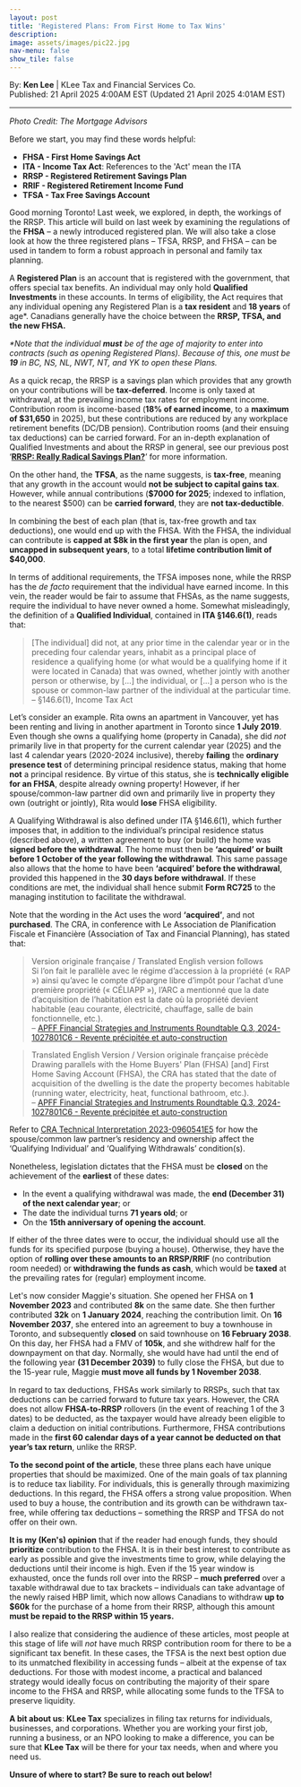 ```yaml
---
layout: post
title: 'Registered Plans: From First Home to Tax Wins'
description: 
image: assets/images/pic22.jpg
nav-menu: false
show_tile: false
---
```


<style>
  p {
    margin-bottom: 15px; /* Reduce space below paragraphs */
  }

  hr.major {
    margin: 10px 0; /* Equal space above and below the <hr> */
  }
</style>

<!-- Credits -->
<div class="row">
	<div class="12u">
		<p>By: <b>Ken Lee</b> | KLee Tax and Financial Services Co.<br> Published: 21 April 2025 4:00AM EST (Updated 21 April 2025 4:01AM EST)</p>
	</div>
</div>

<hr class="major"/>

<!-- Content -->

<section>
  <div class="row">
	  <div class="12u">
		<p><p><i>Photo Credit: The Mortgage Advisors</i></p>
    <p>Before we start, you may find these words helpful:</p>
    <ul>
      <li><b>FHSA - First Home Savings Act</b></li>
      <li><b>ITA - Income Tax Act</b>: References to the 'Act' mean the ITA</li>
      <li><b>RRSP - Registered Retirement Savings Plan</b></li>
      <li><b>RRIF - Registered Retirement Income Fund</b></li>
      <li><b>TFSA - Tax Free Savings Account</b></li>
    </ul>
    <p>Good morning Toronto! Last week, we explored, in depth, the workings of the RRSP. This article will build on last week by examining the regulations of the <b>FHSA</b> – a newly introduced registered plan. We will also take a close look at how the three registered plans – TFSA, RRSP, and FHSA – can be used in tandem to form a robust approach in personal and family tax planning.</p>
    <p>A <b>Registered Plan</b> is an account that is registered with the government, that offers special tax benefits. An individual may only hold <b>Qualified Investments</b> in these accounts. In terms of eligibility, the Act requires that any individual opening any Registered Plan is a <b>tax resident</b> and <b>18 years</b> of age*. Canadians generally have the choice between the <b>RRSP, TFSA, and the new FHSA.</b></p>
    <p><i>*Note that the individual <b>must</b> be of the age of majority to enter into contracts (such as opening Registered Plans). Because of this, one must be <b>19</b> in BC, NS, NL, NWT, NT, and YK to open these Plans.</i></p>
    <p>As a quick recap, the RRSP is a savings plan which provides that any growth on your contributions will be <b>tax-deferred</b>. Income is only taxed at withdrawal, at the prevailing income tax rates for employment income. Contribution room is income-based (<b>18% of earned income</b>, to a <b>maximum of $31,650</b> in 2025), but these contributions are reduced by any workplace retirement benefits (DC/DB pension). Contribution rooms (and their ensuing tax deductions) can be carried forward. For an in-depth explanation of Qualified Investments and about the RRSP in general, see our previous post ‘<b><a href="https://kleetax.ca/posts/2025/04-07-rrsp/">RRSP: Really Radical Savings Plan?</a></b>’ for more information.</p>
    <p>On the other hand, the <b>TFSA</b>, as the name suggests, is <b>tax-free</b>, meaning that any growth in the account would <b>not be subject to capital gains tax</b>. However, while annual contributions (<b>$7000 for 2025</b>; indexed to inflation, to the nearest $500) can be <b>carried forward</b>, they are <b>not tax-deductible</b>.</p>
    <p>In combining the best of each plan (that is, tax-free growth and tax deductions), one would end up with the FHSA. With the FHSA, the individual can contribute is <b>capped at $8k in the first year</b> the plan is open, and <b>uncapped in subsequent years</b>, to a total <b>lifetime contribution limit of $40,000</b>.</p>
    <p>In terms of additional requirements, the TFSA imposes none, while the RRSP has the <i>de facto</i> requirement that the individual have earned income. In this vein, the reader would be fair to assume that FHSAs, as the name suggests, require the individual to have never owned a home. Somewhat misleadingly, the definition of a <b>Qualified Individual</b>, contained in <b>ITA §146.6(1)</b>, reads that:</p>
    <blockquote>[The individual] did not, at any prior time in the calendar year or in the preceding four calendar years, inhabit as a principal place of residence a qualifying home (or what would be a qualifying home if it were located in Canada) that was owned, whether jointly with another person or otherwise, by [...] the individual, or [...] a person who is the spouse or common-law partner of the individual at the particular time.<br>   – §146.6(1), Income Tax Act</blockquote>
    <p>Let’s consider an example. Rita owns an apartment in Vancouver, yet has been renting and living in another apartment in Toronto since <b>1 July 2019</b>. Even though she owns a qualifying home (property in Canada), she did <i>not</i> primarily live in that property for the current calendar year (2025) and the last 4 calendar years (2020-2024 inclusive), thereby <b>failing</b> the <b>ordinary presence test</b> of determining principal residence status, making that home <b>not</b> a principal residence. By virtue of this status, she is <b>technically eligible for an FHSA</b>, despite already owning property! However, if her spouse/common-law partner did own and primarily live in property they own (outright or jointly), Rita would <b>lose</b> FHSA eligibility.</p>
    <p>A Qualifying Withdrawal is also defined under ITA §146.6(1), which further imposes that, in addition to the individual’s principal residence status (described above), a written agreement to buy (or build) the home was <b>signed before the withdrawal</b>. The home must then be <b>‘acquired’ or built before 1 October of the year following the withdrawal</b>. This same passage also allows that the home to have been <b>‘acquired’ before the withdrawal</b>, provided this happened in the <b>30 days before withdrawal</b>. If these conditions are met, the individual shall hence submit <b>Form RC725</b> to the managing institution to facilitate the withdrawal.</p>
    <p>Note that the wording in the Act uses the word <b>‘acquired’</b>, and not <b>purchased</b>. The CRA, in conference with Le Association de Planification Fiscale et Financière (Association of Tax and Financial Planning), has stated that:</p>
    <blockquote>Version originale française / Translated English version follows<br>Si l’on fait le parallèle avec le régime d’accession à la propriété (« RAP ») ainsi qu’avec le compte d’épargne libre d’impôt pour l’achat d’une première propriété (« CÉLIAPP »), l’ARC a mentionné que la date d’acquisition de l’habitation est la date où la propriété devient habitable (eau courante, électricité, chauffage, salle de bain fonctionnelle, etc.).<br>   – <a href="https://taxinterpretations.com/cra/severed-letters/2024-1027801c6">APFF Financial Strategies and Instruments Roundtable Q.3, 2024-1027801C6 - Revente précipitée et auto-construction</a></blockquote>
    <blockquote>Translated English Version / Version originale française précède<br>Drawing parallels with the Home Buyers' Plan (FHSA) [and] First Home Saving Account (FHSA), the CRA has stated that the date of acquisition of the dwelling is the date the property becomes habitable (running water, electricity, heat, functional bathroom, etc.).<br>   – <a href="https://taxinterpretations.com/cra/severed-letters/2024-1027801c6">APFF Financial Strategies and Instruments Roundtable Q.3, 2024-1027801C6 - Revente précipitée et auto-construction</a></blockquote>
    <p>Refer to <a href="https://taxinterpretations.com/cra/severed-letters/2023-0960541e5">CRA Technical Interpretation 2023-0960541E5</a> for how the spouse/common law partner’s residency and ownership affect the ‘Qualifying Individual’ and ‘Qualifying Withdrawals’ condition(s).</p>
    <p>Nonetheless, legislation dictates that the FHSA must be <b>closed</b> on the achievement of the <b>earliest</b> of these dates:
    <ul>
      <li>In the event a qualifying withdrawal was made, the <b>end (December 31) of the next calendar year</b>; or</li>
      <li>The date the individual turns <b>71 years old</b>; or</li>
      <li>On the <b>15th anniversary of opening the account</b>.</li>
    </ul>
    <p>If either of the three dates were to occur, the individual should use all the funds for its specified purpose (buying a house). Otherwise, they have the option of <b>rolling over these amounts to an RRSP/RRIF</b> (no contribution room needed) or <b>withdrawing the funds as cash</b>, which would be <b>taxed</b> at the prevailing rates for (regular) employment income.</p>
    <p>Let's now consider Maggie's situation. She opened her FHSA on <b>1 November 2023</b> and contributed <b>8k</b> on the same date. She then further contributed <b>32k</b> on <b>1 January 2024</b>, reaching the contribution limit. On <b>16 November 2037</b>, she entered into an agreement to buy a townhouse in Toronto, and subsequently <b>closed</b> on said townhouse on <b>16 February 2038</b>. On this day, her FHSA had a FMV of <b>105k</b>, and she withdrew half for the downpayment on that day. Normally, she would have had until the end of the following year <b>(31 December 2039)</b> to fully close the FHSA, but due to the 15-year rule, Maggie <b>must move all funds by 1 November 2038</b>.</p>
    <p>In regard to tax deductions, FHSAs work similarly to RRSPs, such that tax deductions can be carried forward to future tax years. However, the CRA does not allow <b>FHSA-to-RRSP</b> rollovers (in the event of reaching 1 of the 3 dates) to be deducted, as the taxpayer would have already been eligible to claim a deduction on initial contributions. Furthermore, FHSA contributions made in the <b>first 60 calendar days of a year cannot be deducted on that year’s tax return</b>, unlike the RRSP.</p>
    <p><b>To the second point of the article</b>, these three plans each have unique properties that should be maximized. One of the main goals of tax planning is to reduce tax liability. For individuals, this is generally through maximizing deductions. In this regard, the FHSA offers a strong value proposition. When used to buy a house, the contribution and its growth can be withdrawn tax-free, while offering tax deductions – something the RRSP and TFSA do not offer on their own.</p>
    <p><b>It is my (Ken's) opinion</b> that if the reader had enough funds, they should <b>prioritize</b> contribution to the FHSA. It is in their best interest to contribute as early as possible and give the investments time to grow, while delaying the deductions until their income is high. Even if the 15 year window is exhausted, once the funds roll over into the RRSP – <b>much preferred</b> over a taxable withdrawal due to tax brackets – individuals can take advantage of the newly raised HBP limit, which now allows Canadians to withdraw <b>up to $60k</b> for the purchase of a home from their RRSP, although this amount <b>must be repaid to the RRSP within 15 years.</b></p>
    <p>I also realize that considering the audience of these articles, most people at this stage of life will <i>not</i> have much RRSP contribution room for there to be a significant tax benefit. In these cases, the TFSA is the next best option due to its unmatched flexibility in accessing funds – albeit at the expense of tax deductions. For those with modest income, a practical and balanced strategy would ideally focus on contributing the majority of their spare income to the FHSA and RRSP, while allocating some funds to the TFSA to preserve liquidity.</p>
    <p><b>A bit about us</b>: <b>KLee Tax</b> specializes in filing tax returns for individuals, businesses, and corporations. Whether you are working your first job, running a business, or an NPO looking to make a difference, you can be sure that <b>KLee Tax</b> will be there for your tax needs, when and where you need us.</p>
    <p><b>Unsure of where to start? Be sure to reach out below!</b></p>